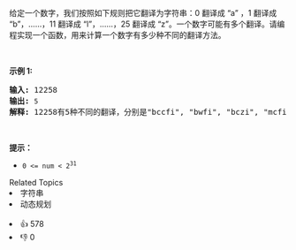 <p>给定一个数字，我们按照如下规则把它翻译为字符串：0 翻译成 “a” ，1 翻译成 “b”，……，11 翻译成 “l”，……，25 翻译成 “z”。一个数字可能有多个翻译。请编程实现一个函数，用来计算一个数字有多少种不同的翻译方法。</p>

<p>&nbsp;</p>

<p><strong>示例 1:</strong></p>

<pre><strong>输入:</strong> 12258
<strong>输出:</strong> <span><code>5
</code></span><strong>解释:</strong> 12258有5种不同的翻译，分别是"bccfi", "bwfi", "bczi", "mcfi"和"mzi"</pre>

<p>&nbsp;</p>

<p><strong>提示：</strong></p>

<ul> 
 <li><code>0 &lt;= num &lt; 2<sup>31</sup></code></li> 
</ul>

<div><div>Related Topics</div><div><li>字符串</li><li>动态规划</li></div></div><br><div><li>👍 578</li><li>👎 0</li></div>